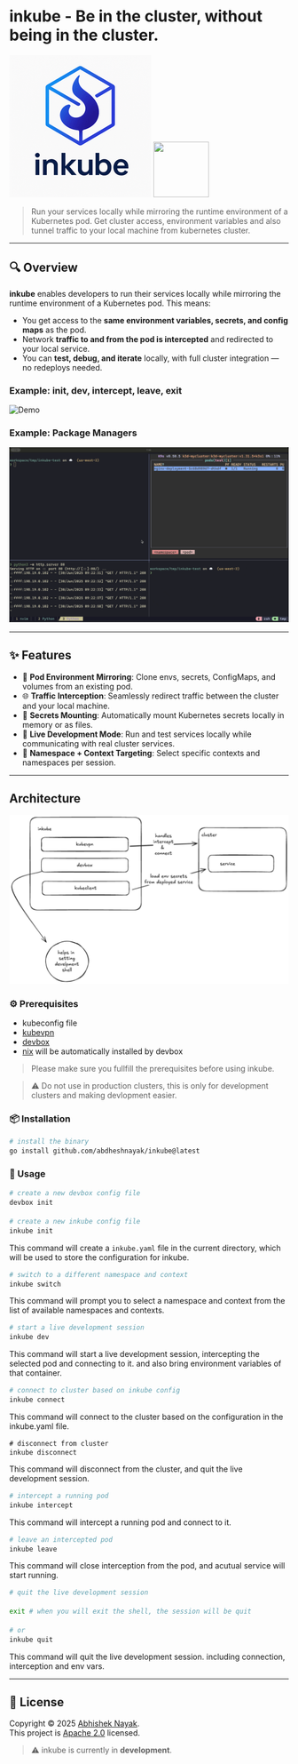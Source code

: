 # inkube - Be in the cluster, without being in the cluster.

![Logo](./logo.png)
<img src="./demo.gif" style="width:100px;height:100px;">

> Run your services locally while mirroring the runtime environment of a Kubernetes pod. Get cluster access, environment variables and also tunnel traffic to your local machine from kubernetes cluster.

---

## 🔍 Overview

**inkube** enables developers to run their services locally while mirroring the runtime environment of a Kubernetes pod. This means:

- You get access to the **same environment variables, secrets, and config maps** as the pod.
- Network **traffic to and from the pod is intercepted** and redirected to your local service.
- You can **test, debug, and iterate** locally, with full cluster integration — no redeploys needed.

### Example: init, dev, intercept, leave, exit

![Demo](./static/demo.gif)

### Example: Package Managers

![Demo Package Managers](./static/demo-pkg.gif)

---

## ✨ Features

- 🧩 **Pod Environment Mirroring**: Clone envs, secrets, ConfigMaps, and volumes from an existing pod.
- 🌐 **Traffic Interception**: Seamlessly redirect traffic between the cluster and your local machine.
- 🔐 **Secrets Mounting**: Automatically mount Kubernetes secrets locally in memory or as files.
- 🧪 **Live Development Mode**: Run and test services locally while communicating with real cluster services.
- 🎯 **Namespace + Context Targeting**: Select specific contexts and namespaces per session.

---

##  Architecture

![Architecture](./arch.png)

### ⚙️ Prerequisites

- kubeconfig file
- [kubevpn](https://github.com/kubenetworks/kubevpn)
- [devbox](https://www.jetify.com/docs/devbox/installing_devbox)
- [nix](https://nixos.org/download/) will be automatically installed by devbox

> Please make sure you fullfill the prerequisites before using inkube.


> ⚠️ Do not use in production clusters, this is only for development clusters and making devlopment easier.

### 📦 Installation

```bash
# install the binary
go install github.com/abdheshnayak/inkube@latest
```

### 🚀 Usage

```bash
# create a new devbox config file
devbox init

# create a new inkube config file
inkube init
```

This command will create a `inkube.yaml` file in the current directory, which will be used to store the configuration for inkube.

```bash
# switch to a different namespace and context
inkube switch
```

This command will prompt you to select a namespace and context from the list of available namespaces and contexts.

```bash
# start a live development session
inkube dev
```

This command will start a live development session, intercepting the selected pod and connecting to it. and also bring environment variables of that container.

```bash
# connect to cluster based on inkube config
inkube connect
```

This command will connect to the cluster based on the configuration in the inkube.yaml file.

```
# disconnect from cluster
inkube disconnect
```

This command will disconnect from the cluster, and quit the live development session.

```bash
# intercept a running pod
inkube intercept
```

This command will intercept a running pod and connect to it.


```bash
# leave an intercepted pod
inkube leave
```
This command will close interception from the pod, and acutual service will start running.

```bash
# quit the live development session

exit # when you will exit the shell, the session will be quit

# or
inkube quit
```

This command will quit the live development session. including connection, interception and env vars.

---

## 📝 License

Copyright © 2025 [Abhishek Nayak](https://github.com/abdheshnayak).<br />
This project is [Apache 2.0](./LICENSE) licensed.


> ⚠️ inkube is currently in **development**.
